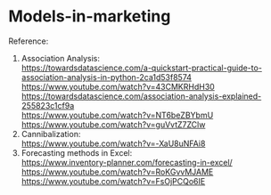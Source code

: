 # Models-in-marketing 

Reference:  
1. Association Analysis:   
https://towardsdatascience.com/a-quickstart-practical-guide-to-association-analysis-in-python-2ca1d53f8574    
https://www.youtube.com/watch?v=43CMKRHdH30  
https://towardsdatascience.com/association-analysis-explained-255823c1cf9a   
https://www.youtube.com/watch?v=NT6beZBYbmU  
https://www.youtube.com/watch?v=guVvtZ7ZClw  
2. Cannibalization:  
https://www.youtube.com/watch?v=-XaU8uNFAi8   
3. Forecasting methods in Excel:   
https://www.inventory-planner.com/forecasting-in-excel/   
https://www.youtube.com/watch?v=RoKGvvMJAME  
https://www.youtube.com/watch?v=FsOjPCQo6IE

